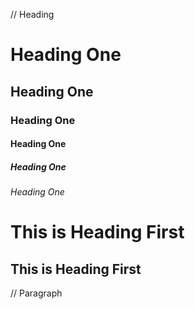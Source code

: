 // Heading

# Heading One

## Heading One

### Heading One

#### Heading One

##### Heading One

###### Heading One

# This is Heading First

## This is Heading First

// Paragraph
